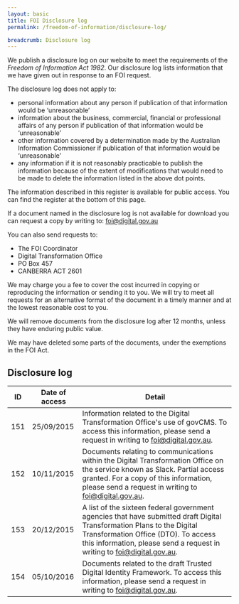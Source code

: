 ```yaml
---
layout: basic
title: FOI Disclosure log
permalink: /freedom-of-information/disclosure-log/

breadcrumb: Disclosure log
---
```

We publish a disclosure log on our website to meet the requirements of the *Freedom of Information Act 1982*. Our disclosure log lists information that we have given out in response to an FOI request.

The disclosure log does not apply to:

* personal information about any person if publication of that information would be ‘unreasonable’
* information about the business, commercial, financial or professional affairs of any person if publication of that information would be ‘unreasonable’
* other information covered by a determination made by the Australian Information Commissioner if publication of that information would be ‘unreasonable’
* any information if it is not reasonably practicable to publish the information because of the extent of modifications that would need to be made to delete the information listed in the above dot points.

The information described in this register is available for public access. You can find the register at the bottom of this page.

If a document named in the disclosure log is not available for download you can request a copy by writing to: [foi@digital.gov.au](mailto:foi@digital.gov.au)

You can also send requests to:

<ul class="postal-address">
<li>The FOI Coordinator</li>
<li>Digital Transformation Office</li>
<li>PO Box 457</li>
<li>CANBERRA ACT 2601</li>
</ul>

We may charge you a fee to cover the cost incurred in copying or reproducing the information or sending it to you. We will try to meet all requests for an alternative format of the document in a timely manner and at the lowest reasonable cost to you.

We will remove documents from the disclosure log after 12 months, unless they have enduring public value.

We may have deleted some parts of the documents, under the exemptions in the FOI Act.

## Disclosure log

ID | Date of access | Detail
--- | --- | ---
151 | 25/09/2015 | Information related to the Digital Transformation Office's use of govCMS. To access this information, please send a request in writing to [foi@digital.gov.au](mailto:foi@digital.gov.au).
152 | 10/11/2015 | Documents relating to communications within the Digital Transformation Office on the service known as Slack. Partial access granted. For a copy of this information, please send a request in writing to [foi@digital.gov.au](mailto:foi@digital.gov.au).
153 | 20/12/2015 | A list of the sixteen federal government agencies that have submitted draft Digital Transformation Plans to the Digital Transformation Office (DTO). To access this information, please send a request in writing to [foi@digital.gov.au](mailto:foi@digital.gov.au).
154 | 05/10/2016 | Documents related to the draft Trusted Digital Identity Framework. To access this information, please send a request in writing to [foi@digital.gov.au](mailto:foi@digital.gov.au).

